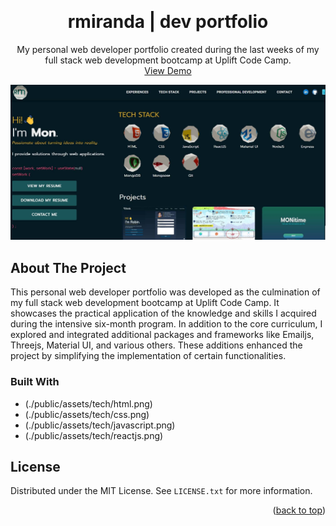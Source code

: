 <!-- Improved compatibility of back to top link: See: https://github.com/othneildrew/Best-README-Template/pull/73 -->

<a name="readme-top"></a>

<!-- PROJECT LOGO -->
<br />
<div align="center">

<h1 align="center">rmiranda | dev portfolio</h1>

  <p align="center">
    My personal web developer portfolio created during the last weeks of my full stack web development bootcamp at Uplift Code Camp. 
    <br />
    <a href="https://monitime.onrender.com">View Demo</a>
  </p>
</div>

<!-- ABOUT THE PROJECT -->

![rmiranda | dev-portfolio](./public/assets/projects/port2.jpg)

## About The Project

This personal web developer portfolio was developed as the culmination of my
full stack web development bootcamp at Uplift Code Camp. It showcases the
practical application of the knowledge and skills I acquired during the
intensive six-month program. In addition to the core curriculum, I explored and
integrated additional packages and frameworks like Emailjs, Threejs, Material
UI, and various others. These additions enhanced the project by simplifying the
implementation of certain functionalities.

### Built With

- (./public/assets/tech/html.png)
- (./public/assets/tech/css.png)
- (./public/assets/tech/javascript.png)
- (./public/assets/tech/reactjs.png)

## License

Distributed under the MIT License. See `LICENSE.txt` for more information.

<p align="right">(<a href="#readme-top">back to top</a>)</p>
